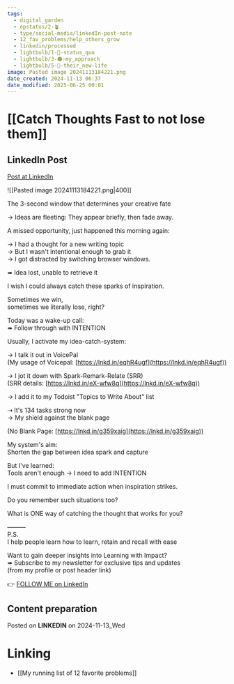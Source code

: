 ```yaml
---
tags:
  - digital_garden
  - epstatus/2-🪴
  - type/social-media/linkedIn-post-note
  - 12_fav_problems/help_others_grow
  - linkedin/processed
  - lightbulb/1-🔴-status_quo
  - lightbulb/3-🟠-my_approach
  - lightbulb/5-🔵-their_new-life
image: Pasted image 20241113184221.png
date_created: 2024-11-13 06:37
date_modified: 2025-06-25 00:01
---
```

# [[Catch Thoughts Fast to not lose them]]

## LinkedIn Post

[Post at LinkedIn]()

![[Pasted image 20241113184221.png|400]]

The 3-second window that determines your creative fate  
  
→ Ideas are fleeting: They appear briefly, then fade away.  
  
A missed opportunity, just happened this morning again:  
  
→ I had a thought for a new writing topic  
→ But I wasn't intentional enough to grab it  
→ I got distracted by switching browser windows.  
  
➠ Idea lost, unable to retrieve it  
  
I wish I could always catch these sparks of inspiration.  
  
Sometimes we win,  
sometimes we literally lose, right?  
  
Today was a wake-up call:  
➠ Follow through with INTENTION  
  
Usually, I activate my idea-catch-system:  
  
→ I talk it out in VoicePal  
(My usage of Voicepal: [https://lnkd.in/eqhR4ugf](https://lnkd.in/eqhR4ugf))  
  
→ I jot it down with Spark-Remark-Relate (SRR)  
(SRR details: [https://lnkd.in/eX-wfw8q](https://lnkd.in/eX-wfw8q))  
  
→ I add it to my Todoist "Topics to Write About" list  
  
⇢ It's 134 tasks strong now  
→ My shield against the blank page  
  
(No Blank Page: [https://lnkd.in/g359xaig](https://lnkd.in/g359xaig))  
  
My system's aim:  
Shorten the gap between idea spark and capture  
  
But I've learned:  
Tools aren't enough → I need to add INTENTION  
  
I must commit to immediate action when inspiration strikes.  
  
Do you remember such situations too?  
  
What is ONE way of catching the thought that works for you?  

———  
P.S.  
I help people learn how to learn, retain and recall with ease  
  
Want to gain deeper insights into Learning with Impact?  
➠ Subscribe to my newsletter for exclusive tips and updates  
(from my profile or post header link)

👉 [FOLLOW ME on LinkedIn](https://www.linkedin.com/comm/mynetwork/discovery-see-all?usecase=PEOPLE_FOLLOWS&followMember=sebastiankamilli)

## Content preparation

Posted on **LINKEDIN** on 2024-11-13_Wed

# Linking

+ [[My running list of 12 favorite problems]]